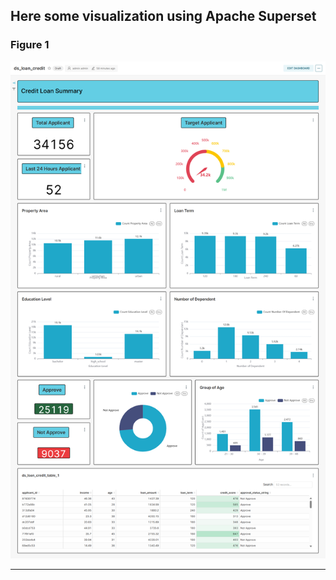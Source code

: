 ## Here some visualization using Apache Superset
### Figure 1
![Alt_Text](https://raw.githubusercontent.com/MuhammadMukhlis220/Porfotolio_Project/main/pic/BI%20Visualization/superset_1.png)



---
